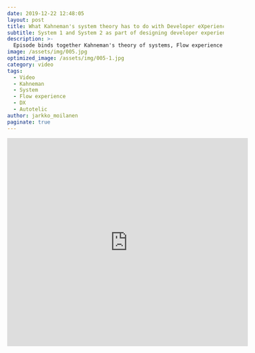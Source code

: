 ```yaml
---
date: 2019-12-22 12:48:05
layout: post
title: What Kahneman's system theory has to do with Developer eXperience?
subtitle: System 1 and System 2 as part of designing developer experience
description: >-
  Episode binds together Kahneman's theory of systems, Flow experience by Mihály Csíkszentmihályi and Cognitive ease around better developer experience. The result offers a base to increase Business to Developer marketing and sales. 
image: /assets/img/005.jpg
optimized_image: /assets/img/005-1.jpg
category: video
tags:
  - Video
  - Kahneman
  - System
  - Flow experience
  - DX
  - Autotelic
author: jarkko_moilanen
paginate: true
---
```


<iframe width="560" height="485" src="https://www.youtube.com/embed/KyYx5pEMaI4" frameborder="0" allow="accelerometer; autoplay; encrypted-media; gyroscope; picture-in-picture" allowfullscreen></iframe>
